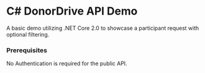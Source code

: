 # C# DonorDrive API Demo
A basic demo utilizing .NET Core 2.0 to showcase a participant request with optional filtering.

### Prerequisites
No Authentication is required for the public API.
